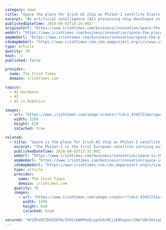 ```yaml
---
category: news
title: "Space the place for Irish AI chip as PhiSat-1 satellite blasts off"
excerpt: "An artificial intelligence (AI) processing chip developed in Ireland has been included on board a satellite that blasted off into space from French Guiana early this morning. The PhiSat-1 is the first European satellite carrying out an experiment to demonstrate how on-board deep-learning technology can speed up the rate at which observation data is processed and transmitted to Earth."
publishedDateTime: 2020-09-03T18:26:00Z
originalUrl: "https://www.irishtimes.com/business/innovation/space-the-place-for-irish-ai-chip-as-phisat-1-satellite-blasts-off-1.4345722"
webUrl: "https://www.irishtimes.com/business/innovation/space-the-place-for-irish-ai-chip-as-phisat-1-satellite-blasts-off-1.4345722"
ampWebUrl: "https://www.irishtimes.com/business/innovation/space-the-place-for-irish-ai-chip-as-phisat-1-satellite-blasts-off-1.4345722"
cdnAmpWebUrl: "https://www-irishtimes-com.cdn.ampproject.org/c/s/www.irishtimes.com/business/innovation/space-the-place-for-irish-ai-chip-as-phisat-1-satellite-blasts-off-1.4345722"
type: article
quality: 76
heat: -1
published: false

provider:
  name: The Irish Times
  domain: irishtimes.com

topics:
  - AI Hardware
  - AI
  - AI in Robotics

images:
  - url: "https://www.irishtimes.com/image-creator/?id=1.4345721&origw=1440"
    width: 1200
    height: 630
    isCached: true

related:
  - title: "Space is the place for Irish AI chip as PhiSat-1 satellite blasts off"
    excerpt: "The PhiSat-1 is the first European satellite carrying out an experiment to demonstrate how onboard deep learning technology can speed up the rate at which observation data is proessed and transmitted back to Earth."
    publishedDateTime: 2020-09-03T12:31:00Z
    webUrl: "https://www.irishtimes.com/business/innovation/space-is-the-place-for-irish-ai-chip-as-phisat-1-satellite-blasts-off-1.4345722"
    ampWebUrl: "https://www.irishtimes.com/business/innovation/space-is-the-place-for-irish-ai-chip-as-phisat-1-satellite-blasts-off-1.4345722"
    cdnAmpWebUrl: "https://www-irishtimes-com.cdn.ampproject.org/c/s/www.irishtimes.com/business/innovation/space-is-the-place-for-irish-ai-chip-as-phisat-1-satellite-blasts-off-1.4345722"
    type: article
    provider:
      name: The Irish Times
      domain: irishtimes.com
    quality: 76
    images:
      - url: "https://www.irishtimes.com/image-creator/?id=1.4345721&origw=1440"
        width: 1200
        height: 630
        isCached: true

secured: "kF2QFeQTZHiR207H/IHVCcEWHPmwS/ypSGXx9CjjK9Xvpacr1HGfzB+3HixyPqnIv7r0ciPTIcyK1Uqu8T69kM1RLue7p8EECjM0PhDG+MDieI1+4T6tsqKFZNHBvyZiFZ/qEZTwI5kkohj6s8Qq2D0xoxx4l8W+wO+T6XGhLu+iFFpLuyx6fZyihQkf2GA0ZmUZm2Egb91heElTo445d9m47wCfamju9jrmK4i/cwd7pjh7N3dUp7IzqbhIUn9ob7raA7asxkBAfqUBqlkxAL9L0Atd5RZvGQc9BFG70DoRdD1GF9r4SRIRFc+vKEw6/Nt9blZP4WUfIPzFrbsQC7cGtRnNTlr6i735F2QcvYM=;2Se2USGE/73ZBc4FOMwyzw=="
---
```



